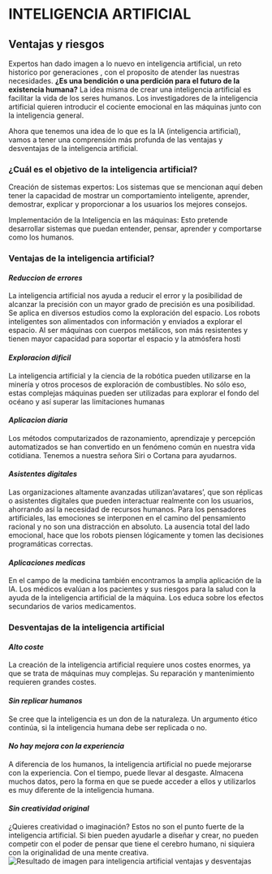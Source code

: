 # **INTELIGENCIA ARTIFICIAL**
## Ventajas y riesgos
Expertos han dado  imagen a lo nuevo en inteligencia artificial, un reto historico por generaciones , con el proposito de atender las nuestras necesidades.
**¿Es una bendición o una perdición para el futuro de la existencia humana?**
La idea misma de crear una inteligencia artificial es facilitar la vida de los seres humanos. Los investigadores de la inteligencia artificial quieren introducir el cociente emocional en las máquinas junto con la inteligencia general.

Ahora que tenemos una idea de lo que es la IA (inteligencia artificial), vamos a tener una comprensión más profunda de las ventajas y desventajas de la inteligencia artificial.

### **¿Cuál es el objetivo de la inteligencia artificial?**
Creación de sistemas expertos:
Los sistemas que se mencionan aquí deben tener la capacidad de mostrar un comportamiento inteligente, aprender, demostrar, explicar y proporcionar a los usuarios los mejores consejos.

Implementación de la Inteligencia en las máquinas:
Esto pretende desarrollar sistemas que puedan entender, pensar, aprender y comportarse como los humanos.

### **Ventajas de la inteligencia artificial?**
#### *Reduccion de errores*
La inteligencia artificial nos ayuda a reducir el error y la posibilidad de alcanzar la precisión con un mayor grado de precisión es una posibilidad. Se aplica en diversos estudios como la exploración del espacio.
Los robots inteligentes son alimentados con información y enviados a explorar el espacio. Al ser máquinas con cuerpos metálicos, son más resistentes y tienen mayor capacidad para soportar el espacio y la atmósfera hosti

#### *Exploracion dificil*
La inteligencia artificial y la ciencia de la robótica pueden utilizarse en la minería y otros procesos de exploración de combustibles. No sólo eso, estas complejas máquinas pueden ser utilizadas para explorar el fondo del océano y así superar las limitaciones humanas

#### *Aplicacion diaria*
Los métodos computarizados de razonamiento, aprendizaje y percepción automatizados se han convertido en un fenómeno común en nuestra vida cotidiana. Tenemos a nuestra señora Siri o Cortana para ayudarnos.

#### *Asistentes digitales*
Las organizaciones altamente avanzadas utilizan’avatares’, que son réplicas o asistentes digitales que pueden interactuar realmente con los usuarios, ahorrando así la necesidad de recursos humanos.
Para los pensadores artificiales, las emociones se interponen en el camino del pensamiento racional y no son una distracción en absoluto. La ausencia total del lado emocional, hace que los robots piensen lógicamente y tomen las decisiones programáticas correctas.

#### *Aplicaciones medicas*
En el campo de la medicina también encontramos la amplia aplicación de la IA. Los médicos evalúan a los pacientes y sus riesgos para la salud con la ayuda de la inteligencia artificial de la máquina. Los educa sobre los efectos secundarios de varios medicamentos.

### **Desventajas de la inteligencia artificial**
#### *Alto coste*
La creación de la inteligencia artificial requiere unos costes enormes, ya que se trata de máquinas muy complejas. Su reparación y mantenimiento requieren grandes costes.

#### *Sin replicar humanos*
Se cree que la inteligencia es un don de la naturaleza. Un argumento ético continúa, si la inteligencia humana debe ser replicada o no.

#### *No hay mejora con la experiencia* 
A diferencia de los humanos, la inteligencia artificial no puede mejorarse con la experiencia. Con el tiempo, puede llevar al desgaste. Almacena muchos datos, pero la forma en que se puede acceder a ellos y utilizarlos es muy diferente de la inteligencia humana.

#### *Sin creatividad original*
¿Quieres creatividad o imaginación?
Estos no son el punto fuerte de la inteligencia artificial. Si bien pueden ayudarle a diseñar y crear, no pueden competir con el poder de pensar que tiene el cerebro humano, ni siquiera con la originalidad de una mente creativa.
![Resultado de imagen para inteligencia artificial ventajas y desventajas](https://www.quierotec.com/wp-content/uploads/2018/07/Ventajas-de-la-Inteligencia-Artificial.jpg)

